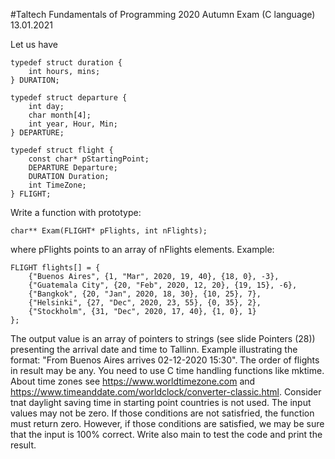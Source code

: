 #Taltech Fundamentals of Programming 2020 Autumn Exam (C language)
13.01.2021

Let us have
~~~
typedef struct duration {
    int hours, mins;
} DURATION;
~~~
~~~
typedef struct departure {
    int day;
    char month[4];
    int year, Hour, Min;
} DEPARTURE;
~~~
~~~
typedef struct flight {
    const char* pStartingPoint;
    DEPARTURE Departure;
    DURATION Duration;
    int TimeZone;
} FLIGHT;
~~~
Write a function with prototype:
~~~
char** Exam(FLIGHT* pFlights, int nFlights);
~~~
where pFlights points to an array of nFlights elements. Example:
~~~
FLIGHT flights[] = {
    {"Buenos Aires", {1, "Mar", 2020, 19, 40}, {18, 0}, -3},
    {"Guatemala City", {20, "Feb", 2020, 12, 20}, {19, 15}, -6},
    {"Bangkok", {20, "Jan", 2020, 18, 30}, {10, 25}, 7},
    {"Helsinki", {27, "Dec", 2020, 23, 55}, {0, 35}, 2},
    {"Stockholm", {31, "Dec", 2020, 17, 40}, {1, 0}, 1}
};
~~~
The output value is an array of pointers to strings (see slide Pointers (28)) presenting the arrival date and time to Tallinn. Example illustrating the format: "From Buenos Aires arrives 02-12-2020 15:30". The order of flights in result may be any.
You need to use C time handling functions like mktime. About time zones see https://www.worldtimezone.com and https://www.timeanddate.com/worldclock/converter-classic.html. Consider tnat daylight saving time in starting point countries is not used. 
The input values may not be zero. If those conditions are not satisfried, the function must return zero. However, if those conditions are satisfied, we may be sure that the input is 100% correct. Write also main to test the code and print the result.
